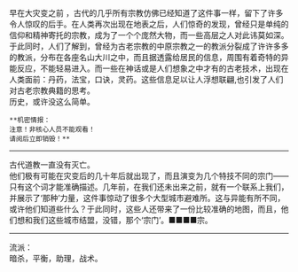 早在大灾变之前 ，古代的几乎所有宗教仿佛已经知道了这件事一样，留下了许多令人惊叹的后手。在人类再次出现在地表之后，人们惊奇的发现，曾经只是单纯的信仰和精神寄托的宗教，成为了一个个庞然大物，而一些高层之人对此讳莫如深。  
于此同时，人们了解到，曾经为古老宗教的中原宗教之一的教派分裂成了许许多多的教派，分布在各座名山大川之中，而且据透露给居民的信息，周围有着奇特的异能反应，不能轻易进入。而一些在神话或是人们想象之中才有的古老技术，出现在人类面前：丹药，法宝，口诀，灵药。这些信息足以让人浮想联翩,也引发了人们对古老宗教典籍的思考。  
历史，或许没这么简单。

    **机密情报：
    注意！非核心人员不能观看！
    请阅后立即销毁！**

---

古代道教一直没有灭亡。  
他们极有可能在灾变后的几十年后就出现了，而且演变为几个特技不同的宗门——只有这个词才能准确描述。几年前，在我们还未出来之前，就有一个联系上我们，并展示了‘那种’力量，这件事惊动了很多个大型城市避难所。这与异能有所不同，或许他们知道些什么？于此同时，这些人还带来了一份比较准确的地图，而且，他们想和我们这些城市结盟，没错，那个‘宗门’。■■■■宗。

---

流派：  
暗杀，平衡，助理，战术。
